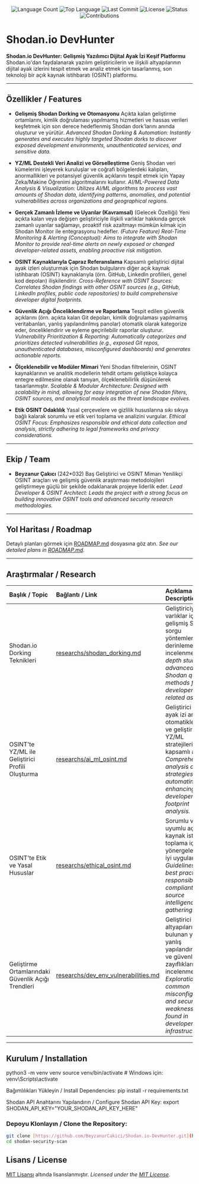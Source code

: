 <div align="center">
  
<img src="https://img.shields.io/github/languages/count/byznrckcc/shodan-analiz?style=flat-square&color=blueviolet" alt="Language Count">

<!-- En çok kullanılan dil -->
<img src="https://img.shields.io/github/languages/top/byznrckcc/shodan-analiz?style=flat-square&color=1e90ff" alt="Top Language">

<!-- Son commit -->
<img src="https://img.shields.io/github/last-commit/byznrckcc/shodan-analiz?style=flat-square&color=ff69b4" alt="Last Commit">

<!-- Lisans -->
<img src="https://img.shields.io/github/license/byznrckcc/shodan-analiz?style=flat-square&color=yellow" alt="License">

<!-- Durum -->
<img src="https://img.shields.io/badge/status-active-green?style=flat-square" alt="Status">

<!-- Katkı -->
<img src="https://img.shields.io/badge/Contributions-Welcome-brightgreen?style=flat-square" alt="Contributions">


</div>

# **Shodan.io DevHunter**

**Shodan.io DevHunter: Gelişmiş Yazılımcı Dijital Ayak İzi Keşif Platformu**
Shodan.io'dan faydalanarak yazılım geliştiricilerin ve ilişkili altyapılarının dijital ayak izlerini tespit etmek ve analiz etmek için tasarlanmış, son teknoloji bir açık kaynak istihbaratı (OSINT) platformu.

---

## **Özellikler / Features**

* **Gelişmiş Shodan Dorking ve Otomasyonu**
    Açıkta kalan geliştirme ortamlarını, kimlik doğrulaması yapılmamış hizmetleri ve hassas verileri keşfetmek için son derece hedeflenmiş Shodan dork'larını anında oluşturur ve yürütür.
    *Advanced Shodan Dorking & Automation: Instantly generates and executes highly targeted Shodan dorks to discover exposed development environments, unauthenticated services, and sensitive data.*

* **YZ/ML Destekli Veri Analizi ve Görselleştirme**
    Geniş Shodan veri kümelerini işleyerek kuruluşlar ve coğrafi bölgelerdeki kalıpları, anormallikleri ve potansiyel güvenlik açıklarını tespit etmek için Yapay Zeka/Makine Öğrenimi algoritmalarını kullanır.
    *AI/ML-Powered Data Analysis & Visualization: Utilizes AI/ML algorithms to process vast amounts of Shodan data, identifying patterns, anomalies, and potential vulnerabilities across organizations and geographical regions.*

* **Gerçek Zamanlı İzleme ve Uyarılar (Kavramsal)**
    (Gelecek Özelliği) Yeni açıkta kalan veya değişen geliştiriciyle ilişkili varlıklar hakkında gerçek zamanlı uyarılar sağlamayı, proaktif risk azaltmayı mümkün kılmak için Shodan Monitor ile entegrasyonu hedefler.
    *(Future Feature) Real-Time Monitoring & Alerting (Conceptual): Aims to integrate with Shodan Monitor to provide real-time alerts on newly exposed or changed developer-related assets, enabling proactive risk mitigation.*

* **OSINT Kaynaklarıyla Çapraz Referanslama**
    Kapsamlı geliştirici dijital ayak izleri oluşturmak için Shodan bulgularını diğer açık kaynak istihbaratı (OSINT) kaynaklarıyla (örn. GitHub, LinkedIn profilleri, genel kod depoları) ilişkilendirir.
    *Cross-Reference with OSINT Sources: Correlates Shodan findings with other OSINT sources (e.g., GitHub, LinkedIn profiles, public code repositories) to build comprehensive developer digital footprints.*

* **Güvenlik Açığı Önceliklendirme ve Raporlama**
    Tespit edilen güvenlik açıklarını (örn. açıkta kalan Git depoları, kimlik doğrulaması yapılmamış veritabanları, yanlış yapılandırılmış panolar) otomatik olarak kategorize eder, önceliklendirir ve eyleme geçirilebilir raporlar oluşturur.
    *Vulnerability Prioritization & Reporting: Automatically categorizes and prioritizes detected vulnerabilities (e.g., exposed Git repos, unauthenticated databases, misconfigured dashboards) and generates actionable reports.*

* **Ölçeklenebilir ve Modüler Mimari**
    Yeni Shodan filtrelerinin, OSINT kaynaklarının ve analitik modellerin tehdit ortamı geliştikçe kolayca entegre edilmesine olanak tanıyan, ölçeklenebilirlik düşünülerek tasarlanmıştır.
    *Scalable & Modular Architecture: Designed with scalability in mind, allowing for easy integration of new Shodan filters, OSINT sources, and analytical models as the threat landscape evolves.*

* **Etik OSINT Odaklılık**
    Yasal çerçevelere ve gizlilik hususlarına sıkı sıkıya bağlı kalarak sorumlu ve etik veri toplama ve analizini vurgular.
    *Ethical OSINT Focus: Emphasizes responsible and ethical data collection and analysis, strictly adhering to legal frameworks and privacy considerations.*

---

## **Ekip / Team**

* **Beyzanur Çakıcı** (242*032)
    Baş Geliştirici ve OSINT Mimarı
    Yenilikçi OSINT araçları ve gelişmiş güvenlik araştırması metodolojileri geliştirmeye güçlü bir şekilde odaklanarak projeye liderlik eder.
    *Lead Developer & OSINT Architect: Leads the project with a strong focus on building innovative OSINT tools and advanced security research methodologies.*

---

## **Yol Haritası / Roadmap**

Detaylı planları görmek için [ROADMAP.md](ROADMAP.md) dosyasına göz atın.
*See our detailed plans in [ROADMAP.md](ROADMAP.md).*

---

## **Araştırmalar / Research**

| Başlık / Topic                                     | Bağlantı / Link                                                             | Açıklama / Description                                                                                             |
| :------------------------------------------------- | :-------------------------------------------------------------------------- | :----------------------------------------------------------------------------------------------------------------- |
| Shodan.io Dorking Teknikleri                       | [researchs/shodan_dorking.md](researchs/shodan_dorking.md)                  | Geliştiriciyle ilgili varlıklar için gelişmiş Shodan sorgu yöntemlerinin derinlemesine incelenmesi. / *In-depth study of advanced Shodan query methods for developer-related assets.* |
| OSINT'te YZ/ML ile Geliştirici Profili Oluşturma   | [researchs/ai_ml_osint.md](researchs/ai_ml_osint.md)                        | Geliştirici dijital ayak izi analizini otomatikleştirmek ve geliştirmek için YZ/ML stratejilerinin kapsamlı analizi. / *Comprehensive analysis of AI/ML strategies for automating and enhancing developer digital footprint analysis.* |
| OSINT'te Etik ve Yasal Hususlar                    | [researchs/ethical_osint.md](researchs/ethical_osint.md)                    | Sorumlu ve uyumlu açık kaynak istihbaratı toplama için yönergeler ve en iyi uygulamalar. / *Guidelines and best practices for responsible and compliant open-source intelligence gathering.* |
| Geliştirme Ortamlarındaki Güvenlik Açığı Trendleri | [researchs/dev_env_vulnerabilities.md](researchs/dev_env_vulnerabilities.md) | Geliştirici altyapılarında bulunan yaygın yanlış yapılandırmaların ve güvenlik zayıflıklarının incelenmesi. / *Exploration of common misconfigurations and security weaknesses found in developer infrastructures.* |

---

## **Kurulum / Installation**
python3 -m venv venv
source venv/bin/activate  # Windows için: venv\Scripts\activate

Bağımlılıkları Yükleyin / Install Dependencies:
pip install -r requirements.txt

Shodan API Anahtarını Yapılandırın / Configure Shodan API Key:
export SHODAN_API_KEY="YOUR_SHODAN_API_KEY_HERE"

### Depoyu Klonlayın / Clone the Repository:

```bash
git clone [https://github.com/BeyzanurCakici/Shodan.io-DevHunter.git](https://github.com/byznrckcc/shodan-security-scan/edit/main/README.md)
cd shodan-security-scan 
```

## Lisans / License

[MIT Lisansı](LICENSE) altında lisanslanmıştır.
*Licensed under the [MIT License](LICENSE).*
